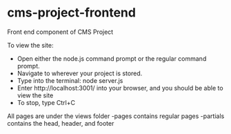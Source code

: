 # cms-project-frontend
Front end component of CMS Project

To view the site:
- Open either the node.js command prompt or the regular command prompt.
- Navigate to wherever your project is stored.
- Type into the terminal: node server.js
- Enter http://localhost:3001/ into your browser, and you should be
	able to view the site
- To stop, type Ctrl+C

All pages are under the views folder
 -pages contains regular pages
 -partials contains the head, header, and footer